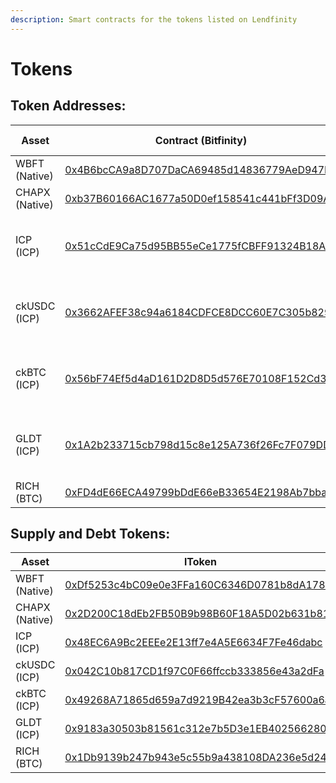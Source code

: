 ```yaml
---
description: Smart contracts for the tokens listed on Lendfinity
---
```


# Tokens

## Token Addresses:

| Asset          | Contract (Bitfinity)                                                                                                                                   | Canister (ICP)                                                                                             |
| -------------- | ------------------------------------------------------------------------------------------------------------------------------------------------------ | ---------------------------------------------------------------------------------------------------------- |
| WBFT (Native)  | [0x4B6bcCA9a8D707DaCA69485d14836779AeD947E5](https://explorer.mainnet.bitfinity.network/token/0x4B6bcCA9a8D707DaCA69485d14836779AeD947E5?tab=contract) | -                                                                                                          |
| CHAPX (Native) | [0xb37B60166AC1677a50D0ef158541c441bFf3D09A](https://explorer.mainnet.bitfinity.network/token/0xb37B60166AC1677a50D0ef158541c441bFf3D09A)              | -                                                                                                          |
| ICP (ICP)      | [0x51cCdE9Ca75d95BB55eCe1775fCBFF91324B18A6](https://explorer.mainnet.bitfinity.network/token/0x51cCdE9Ca75d95BB55eCe1775fCBFF91324B18A6)              | [ryjl3-tyaaa-aaaaa-aaaba-cai](https://dashboard.internetcomputer.org/canister/ryjl3-tyaaa-aaaaa-aaaba-cai) |
| ckUSDC (ICP)   | [0x3662AFEF38c94a6184CDFCE8DCC60E7C305b8299](https://explorer.mainnet.bitfinity.network/token/0x3662AFEF38c94a6184CDFCE8DCC60E7C305b8299)              | [xevnm-gaaaa-aaaar-qafnq-cai](https://dashboard.internetcomputer.org/canister/xevnm-gaaaa-aaaar-qafnq-cai) |
| ckBTC (ICP)    | [0x56bF74Ef5d4aD161D2D8D5d576E70108F152Cd35](https://explorer.mainnet.bitfinity.network/token/0x56bF74Ef5d4aD161D2D8D5d576E70108F152Cd35)              | [mxzaz-hqaaa-aaaar-qaada-cai](https://dashboard.internetcomputer.org/canister/mxzaz-hqaaa-aaaar-qaada-cai) |
| GLDT (ICP)     | [0x1A2b233715cb798d15c8e125A736f26Fc7F079DD](https://explorer.mainnet.bitfinity.network/token/0x1A2b233715cb798d15c8e125A736f26Fc7F079DD)              | [6c7su-kiaaa-aaaar-qaira-cai](https://dashboard.internetcomputer.org/canister/6c7su-kiaaa-aaaar-qaira-cai) |
| RICH (BTC)     | [0xFD4dE66ECA49799bDdE66eB33654E2198Ab7bba4](https://explorer.mainnet.bitfinity.network/token/0xFD4dE66ECA49799bDdE66eB33654E2198Ab7bba4)              | -                                                                                                          |

## Supply and Debt Tokens:

| Asset          | lToken                                                                                                                                              | VariableDebtToken                                                                                                                           | StableDebtToken                                                                                                                             |
| -------------- | --------------------------------------------------------------------------------------------------------------------------------------------------- | ------------------------------------------------------------------------------------------------------------------------------------------- | ------------------------------------------------------------------------------------------------------------------------------------------- |
| WBFT (Native)  | [0xDf5253c4bC09e0e3FFa160C6346D0781b8dA1789](https://explorer.mainnet.bitfinity.network/address/0xDf5253c4bC09e0e3FFa160C6346D0781b8dA1789)         | [0x6F48a420e9BD59E70A2a020432d6cfeDace6947C](https://explorer.mainnet.bitfinity.network/address/0x6F48a420e9BD59E70A2a020432d6cfeDace6947C) | -                                                                                                                                           |
| CHAPX (Native) | [0x2D200C18dEb2FB50B9b98B60F18A5D02b631b811](https://explorer.mainnet.bitfinity.network/address/0x2D200C18dEb2FB50B9b98B60F18A5D02b631b811)         | [0xEF7341f86cC23AE9c24dF54b4Ff3b9Ae6DD79384](https://explorer.mainnet.bitfinity.network/address/0xEF7341f86cC23AE9c24dF54b4Ff3b9Ae6DD79384) | -                                                                                                                                           |
| ICP (ICP)      | [0x48EC6A9Bc2EEEe2E13ff7e4A5E6634F7Fe46dabc](https://explorer.mainnet.bitfinity.network/address/0x48EC6A9Bc2EEEe2E13ff7e4A5E6634F7Fe46dabc)         | [0x889f41FFc38C46559EBC9937Ba69EFAA8f4DaBD6](https://explorer.mainnet.bitfinity.network/address/0x889f41FFc38C46559EBC9937Ba69EFAA8f4DaBD6) | -                                                                                                                                           |
| ckUSDC (ICP)   | [0x042C10b817CD1f97C0F66ffccb333856e43a2dFa](https://explorer.mainnet.bitfinity.network/address/0x042C10b817CD1f97C0F66ffccb333856e43a2dFa?tab=txs) | [0xe140df9AB7840E3B3B605438a3f1ad5Ba09D35A5](https://explorer.mainnet.bitfinity.network/address/0xe140df9AB7840E3B3B605438a3f1ad5Ba09D35A5) | [0x204Ed773A6a244a82d9d5052F8e1CC10D2cbAd75](https://explorer.mainnet.bitfinity.network/address/0x204Ed773A6a244a82d9d5052F8e1CC10D2cbAd75) |
| ckBTC (ICP)    | [0x49268A71865d659a7d9219B42ea3b3cF57600a6a](https://explorer.mainnet.bitfinity.network/address/0x49268A71865d659a7d9219B42ea3b3cF57600a6a)         | [0x440eEedbeCB4474A9C3964570B6Bf0C2d5E96d65](https://explorer.mainnet.bitfinity.network/address/0x440eEedbeCB4474A9C3964570B6Bf0C2d5E96d65) | -                                                                                                                                           |
| GLDT (ICP)     | [0x9183a30503b81561c312e7b5D3e1EB4025662804](https://explorer.mainnet.bitfinity.network/address/0x9183a30503b81561c312e7b5D3e1EB4025662804)         | [0x234dC0C7538399F561657731D933F09F480bB9d4](https://explorer.mainnet.bitfinity.network/address/0x234dC0C7538399F561657731D933F09F480bB9d4) | -                                                                                                                                           |
| RICH (BTC)     | [0x1Db9139b247b943e5c55b9a438108DA236e5d244](https://explorer.mainnet.bitfinity.network/address/0x1Db9139b247b943e5c55b9a438108DA236e5d244)         | [0x16eFa43F5D2a7Fe4e1a87ff4dD7449B61E22A24b](https://explorer.mainnet.bitfinity.network/address/0x16eFa43F5D2a7Fe4e1a87ff4dD7449B61E22A24b) | -                                                                                                                                           |
